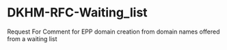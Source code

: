 # DKHM-RFC-Waiting_list
Request For Comment for EPP domain creation from domain names offered from a waiting list
